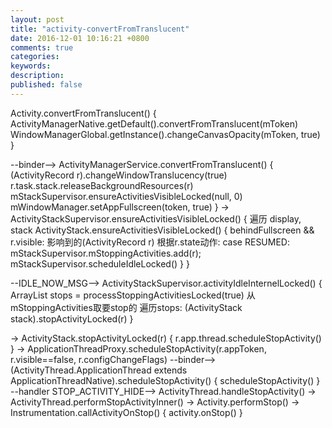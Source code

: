```yaml
---
layout: post
title: "activity-convertFromTranslucent"
date: 2016-12-01 10:16:21 +0800
comments: true
categories: 
keywords: 
description: 
published: false
---
```


Activity.convertFromTranslucent() {
ActivityManagerNative.getDefault().convertFromTranslucent(mToken)
WindowManagerGlobal.getInstance().changeCanvasOpacity(mToken, true)
}

--binder--> ActivityManagerService.convertFromTranslucent() {
(ActivityRecord r).changeWindowTranslucency(true)
r.task.stack.releaseBackgroundResources(r)
mStackSupervisor.ensureActivitiesVisibleLocked(null, 0)
mWindowManager.setAppFullscreen(token, true)
}
-> ActivityStackSupervisor.ensureActivitiesVisibleLocked() {
遍历 display, stack
  ActivityStack.ensureActivitiesVisibleLocked() {
    behindFullscreen && r.visible: 影响到的(ActivityRecord r) 根据r.state动作:
    case RESUMED: mStackSupervisor.mStoppingActivities.add(r); mStackSupervisor.scheduleIdleLocked()
  }
}

--IDLE_NOW_MSG--> ActivityStackSupervisor.activityIdleInternelLocked() {
ArrayList<ActivityRecord> stops = processStoppingActivitiesLocked(true) 从mStoppingActivities取要stop的
遍历stops: (ActivityStack stack).stopActivityLocked(r)
}

-> ActivityStack.stopActivityLocked(r) { r.app.thread.scheduleStopActivity() }
-> ApplicationThreadProxy.scheduleStopActivity(r.appToken, r.visible==false, r.configChangeFlags)
--binder--> (ActivityThread.ApplicationThread extends ApplicationThreadNative).scheduleStopActivity() { scheduleStopActivity() }
--handler STOP_ACTIVITY_HIDE--> ActivityThread.handleStopActivity()
-> ActivityThread.performStopActivityInner()
-> Activity.performStop()
-> Instrumentation.callActivityOnStop() { activity.onStop() }

